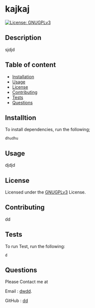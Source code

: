 

# kajkaj

[![License: GNUGPLv3](https://img.shields.io/badge/License-GNU--GPLv3-blue?style=flat&logo=appveyor)](https://choosealicense.com/licenses/gpl-3.0/)

## Description

sjdjd

## Table of content
- [Installation](#Installation)
- [Usage](#Usage)
- [License](#License)
- [Contributing](#Contributing)
- [Tests](#Tests)
- [Questions](#Questions)

## Installtion

To install dependencies, run the following;

`
dhudhu
`

## Usage

djdjd

## License

Licensed under the [GNUGPLv3](https://choosealicense.com/licenses/gpl-3.0/) License.

## Contributing

dd

## Tests

To run Test, run the following:

`
d
`

## Questions

Please Contact me at 

Email : [dwdd](mailto:dwdd). 

GitHub : [dd](https://github.com/dd)

